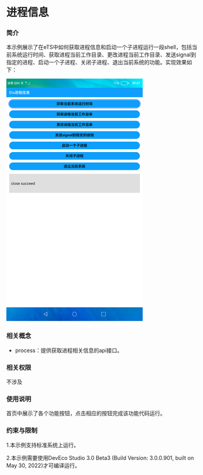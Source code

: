 # 进程信息

### 简介

本示例展示了在eTS中如何获取进程信息和启动一个子进程运行一段shell，包括当前系统运行时间、获取进程当前工作目录、更改进程当前工作目录、发送signal到指定的进程、启动一个子进程、关闭子进程、退出当前系统的功能。实现效果如下：

![main](screenshots/device/main.png)

### 相关概念

-  process：提供获取进程相关信息的api接口。

### 相关权限

不涉及

### 使用说明

首页中展示了各个功能按钮，点击相应的按钮完成该功能代码运行。

### 约束与限制

1.本示例支持标准系统上运行。

2.本示例需要使用DevEco Studio 3.0 Beta3 (Build Version: 3.0.0.901, built on May 30, 2022)才可编译运行。
